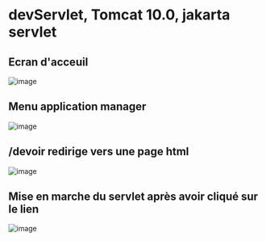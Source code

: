 # devServlet, Tomcat 10.0, jakarta servlet

## Ecran d'acceuil
![image](https://user-images.githubusercontent.com/99075387/152639326-2a7f0854-4c4a-4f8e-a76e-f6f7e5612bd0.png)

## Menu application manager
![image](https://user-images.githubusercontent.com/99075387/152639358-183621ba-e75e-4e6e-a09d-c791847140a0.png)

## /devoir redirige vers une page html
![image](https://user-images.githubusercontent.com/99075387/152639427-8c145d24-e16c-4dc3-aea4-87cfff29a7bb.png)

## Mise en marche du servlet après avoir cliqué sur le lien
![image](https://user-images.githubusercontent.com/99075387/152639477-3276368a-3eb7-48c8-9c05-0fc7cb82e74f.png)


